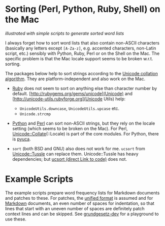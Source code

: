# Sorting (Perl, Python, Ruby, Shell) on the Mac

*illustrated with simple scripts to generate sorted word lists*

I always forget how to sort word lists that also contain non-ASCII characters (basically any letters except `[A-Za-z]`, e.g. accented characters, non-Latin script, etc.) sensibly with Python,
Ruby, Perl or on the Shell on the Mac. The specific problem is that the Mac locale support seems to be broken w.r.t. sorting.

The packages below help to sort strings according to the [Unicode collation algorithm](http://www.unicode.org/reports/tr10/). They are platform-independent and also work on the Mac.

- [Ruby](ruby-lang.org) does not seem to sort on anything else than character number by default. [http://rubygems.org/gems/unicode](Unicode) and [http://unicode-utils.rubyforge.org](Unicode Utils) help:
    - `UnicodeUtils.downcase`, `UnicodeUtils.upcase` etc.
    - `Unicode.strcmp`

- [Python](http://www.python.org) and [Perl](http://www.perl.org) can sort non-ASCII strings, but they rely on the locale setting (which seems to be broken on the Mac). For Perl, [Unicode::Collate](http://search.cpan.org/~sadahiro/Unicode-Collate/Collate.pm)(::Locale) is part of the core modules. For
Python, there is [pyuca](https://github.com/jtauber/pyuca).

- `sort` (both BSD and GNU) also does not work for me. `ucsort` from [Unicode::Tussle](http://search.cpan.org/~bdfoy/Unicode-Tussle/) can replace them. Unicode::Tussle has heavy dependencies; but  [ucsort (direct Link to code)](http://cpansearch.perl.org/src/BDFOY/Unicode-Tussle-1.03/script/ucsort) does not.


# Example Scripts

The example scripts prepare word frequency lists for Markdown documents and patches to these. For patches, the [unified format](http://www.gnu.org/software/diffutils/manual/html_node/Unified-Format.html) is assumed and for [Markdown](http://daringfireball.net/projects/markdown/) documents, an even number of spaces for indentation, so that lines that start with an uneven number of spaces are definitely patch context lines and can be skipped. See [grundgesetz-dev](https://github.com/bheisig/grundgesetz-dev) for a playground to use these.
